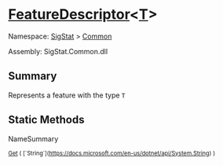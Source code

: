 # [FeatureDescriptor](./FeatureDescriptor-1.md)\<[T](./FeatureDescriptor-1.md)>

Namespace: [SigStat]() > [Common](./README.md)

Assembly: SigStat.Common.dll

## Summary
Represents a feature with the type `T`

## Static Methods

NameSummary

<sub>[Get](./Methods/FeatureDescriptor`1-100663422.md) ( [`String`](https://docs.microsoft.com/en-us/dotnet/api/System.String) )</sub><sub></sub><br>


